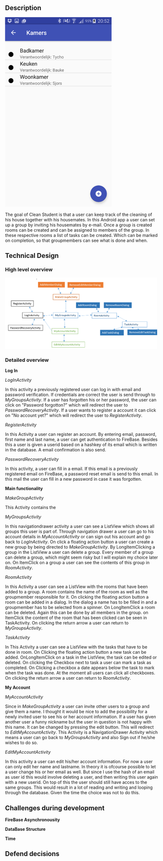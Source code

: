 ## Description
<img src="/docs/RoomScreenshot.png" width="350">

The goal of Clean Student is that a user can keep track of the cleaning of his house together with his housemates.
In this Android app a user can set up a group by inviting his housemates by e-mail. Once a group is created rooms can be created and
can be assigned to members of the group. In these respective rooms a list of tasks can be created. Which can be marked on completion, so that groupmembers can see what is done and when.

## Technical Design

### High level overview
<img src="/docs/HighLevelOverview.png" width="500">

### Detailed overview

**Log In**

*LogInActivity*

In this activity a previously registered user can log in with email and password verification. If credentials are correct the user is send through to <i>MyGroupsActivity</i>. If a user has forgotten his or her password, the user can click on "Password forgotton?" which will redirect the user to <i>PasswordRecoveryActivity</i>. If a user wants to register a account it can click on "No account yet?" which will redirect the user to <i>RegisterActivity</i>.

*RegisterActivity*

In this Activity a user can register an account. By entering email, password, first name and last name, a user can get authentication to FireBase. Besides this a user is given a userid based on a hashkey of its email which is written in the database. A email confirmation is also send. 

*PasswordRecoveryActivity*

In this activity, a user can fill in a email. If this email is a previously registered email on FireBase, a password reset email is send to this email. In this mail the user can fill in a new password in case it was forgotten.

**Main functionality**

*MakeGroupActivity*

This Activity contains the 

*MyGroupsActivity*

In this navigationdrawer activity a user can see a ListView which shows all groups this user is part of. Through navigation drawer
a user can go to his account details in <i>MyAccountActivity</i> or can sign out his account and go back to <i>LogInActivity</i>.
On click a floating action button a user can create a new group by being directed to <i>MakeGroupActivity</i>.
By LongItemClicking a group in the ListView a user can delete a group. Every member of a group can delete a group, which might seem risky but I will explain my choice later on. On ItemClick on a group a user can see the contents of this group in <i>RoomActivity</i>.

*RoomActivity*

In this Activity a user can see a ListView with the rooms that have been added to a group. A room contains the name of the room as well as the groupmember responsible for it. On clicking the floating action button a room can be added in a dialog. In the dialog a name has to be filled in and a groupmember has to be selected from a spinner. On LongItemClick a room can be deleted. Again this can be done by all members in the group. on ItemClick the content of the room that has been clicked can be seen in TaskActivity. On clicking the return arrow a user can return to <i>MyGroupsActivity</i>.

*TaskActivity*

In This Activity a user can see a ListView with the tasks that have to be done in room. On Clicking the floating action button a new task can be added. OnLongItemClick on a task in the ListView, the task can be edited or deleted. On clicking the Checkbox next to task a user can mark a task as completed. On Clicking a checkbox a date appears below the task to mark when the task was done.
At the moment all users can click all checkboxes. On clicking the return arrow a user can return to <i>RoomActivity</i>.

**My Account**

*MyAccountActivity*

Since in <i>MakeGroupActivity</i> a user can invite other users to a group and give them a name. I thought it would be nice to add the possibility for a newly invited user to see his or her account information. If a user has given another user a funny nickname but the user in question is not happy with this name. It can be changed by pressing the edit button. This will redirect to <i>EditMyAccountActivity</i>. This Activity is a NavigationDrawer Activity which means a user can go back to <i>MyGroupsActivity</i> and
also Sign out if he/she wishes to do so.

*EditMyAccountActivity*

In this activity a user can edit his/her account information. For now a user can only edit her name and lastname. In theory it is ofcourse possible to let a user change his or her email as well. But since I use the hash of an email as user id this would involve deleting a user, and then writing this user again with a new userid. On top of this the user should still have acces to the same groups. This would result in a lot of reading and writing and looping through the database.
Given the time the choice was not to do this.


## Challenges during development

**FireBase Asynchronousity**

**DataBase Structure**

**Time**

## Defend decisions




